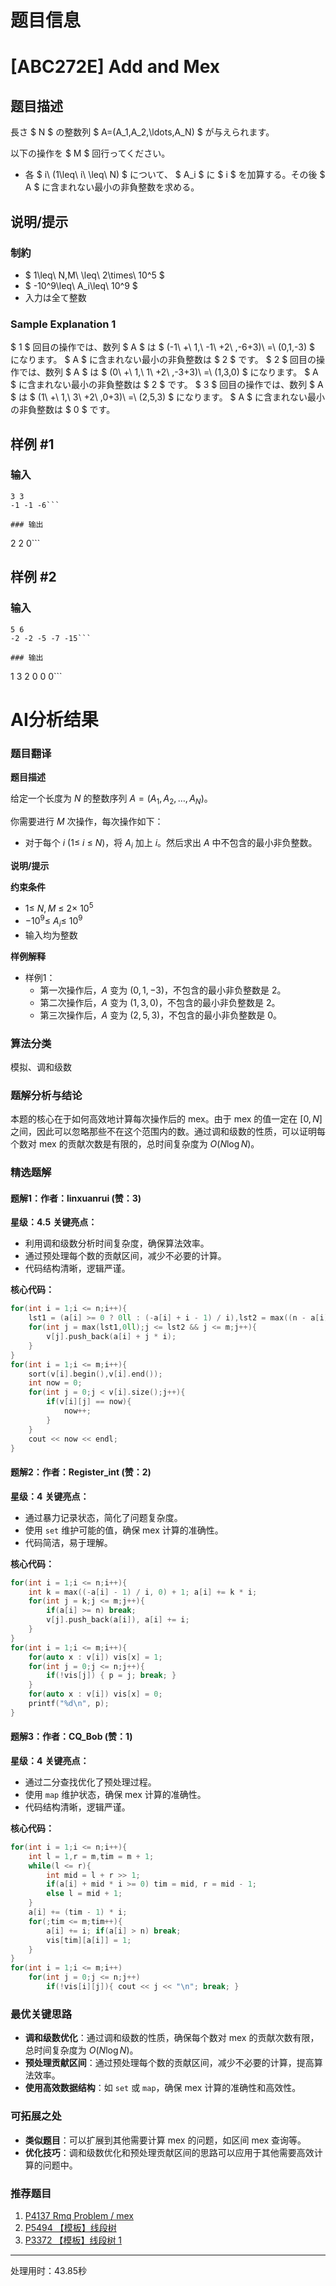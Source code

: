 # 题目信息

# [ABC272E] Add and Mex

## 题目描述

[problemUrl]: https://atcoder.jp/contests/abc272/tasks/abc272_e

長さ $ N $ の整数列 $ A=(A_1,A_2,\ldots,A_N) $ が与えられます。

以下の操作を $ M $ 回行ってください。

- 各 $ i\ (1\leq\ i\ \leq\ N) $ について、 $ A_i $ に $ i $ を加算する。その後 $ A $ に含まれない最小の非負整数を求める。

## 说明/提示

### 制約

- $ 1\leq\ N,M\ \leq\ 2\times\ 10^5 $
- $ -10^9\leq\ A_i\leq\ 10^9 $
- 入力は全て整数

### Sample Explanation 1

$ 1 $ 回目の操作では、数列 $ A $ は $ (-1\ +\ 1,\ -1\ +2\ ,-6+3)\ =\ (0,1,-3) $ になります。 $ A $ に含まれない最小の非負整数は $ 2 $ です。 $ 2 $ 回目の操作では、数列 $ A $ は $ (0\ +\ 1,\ 1\ +2\ ,-3+3)\ =\ (1,3,0) $ になります。 $ A $ に含まれない最小の非負整数は $ 2 $ です。 $ 3 $ 回目の操作では、数列 $ A $ は $ (1\ +\ 1,\ 3\ +2\ ,0+3)\ =\ (2,5,3) $ になります。 $ A $ に含まれない最小の非負整数は $ 0 $ です。

## 样例 #1

### 输入

```
3 3
-1 -1 -6```

### 输出

```
2
2
0```

## 样例 #2

### 输入

```
5 6
-2 -2 -5 -7 -15```

### 输出

```
1
3
2
0
0
0```

# AI分析结果

### 题目翻译

**题目描述**

给定一个长度为 $N$ 的整数序列 $A=(A_1,A_2,\ldots,A_N)$。

你需要进行 $M$ 次操作，每次操作如下：

- 对于每个 $i\ (1\leq\ i\ \leq\ N)$，将 $A_i$ 加上 $i$。然后求出 $A$ 中不包含的最小非负整数。

**说明/提示**

**约束条件**

- $1\leq\ N,M\ \leq\ 2\times\ 10^5$
- $-10^9\leq\ A_i\leq\ 10^9$
- 输入均为整数

**样例解释**

- 样例1：
  - 第一次操作后，$A$ 变为 $(0,1,-3)$，不包含的最小非负整数是 $2$。
  - 第二次操作后，$A$ 变为 $(1,3,0)$，不包含的最小非负整数是 $2$。
  - 第三次操作后，$A$ 变为 $(2,5,3)$，不包含的最小非负整数是 $0$。

### 算法分类
模拟、调和级数

### 题解分析与结论

本题的核心在于如何高效地计算每次操作后的 $\text{mex}$。由于 $\text{mex}$ 的值一定在 $[0, N]$ 之间，因此可以忽略那些不在这个范围内的数。通过调和级数的性质，可以证明每个数对 $\text{mex}$ 的贡献次数是有限的，总时间复杂度为 $O(N \log N)$。

### 精选题解

#### 题解1：作者：linxuanrui (赞：3)
**星级：4.5**
**关键亮点：**
- 利用调和级数分析时间复杂度，确保算法效率。
- 通过预处理每个数的贡献区间，减少不必要的计算。
- 代码结构清晰，逻辑严谨。

**核心代码：**
```cpp
for(int i = 1;i <= n;i++){
    lst1 = (a[i] >= 0 ? 0ll : (-a[i] + i - 1) / i),lst2 = max((n - a[i]) / i,0ll);
    for(int j = max(lst1,0ll);j <= lst2 && j <= m;j++){
        v[j].push_back(a[i] + j * i);
    }
}
for(int i = 1;i <= m;i++){
    sort(v[i].begin(),v[i].end());
    int now = 0;
    for(int j = 0;j < v[i].size();j++){
        if(v[i][j] == now){
            now++;
        }
    }
    cout << now << endl;
}
```

#### 题解2：作者：Register_int (赞：2)
**星级：4**
**关键亮点：**
- 通过暴力记录状态，简化了问题复杂度。
- 使用 `set` 维护可能的值，确保 $\text{mex}$ 计算的准确性。
- 代码简洁，易于理解。

**核心代码：**
```cpp
for(int i = 1;i <= n;i++){
    int k = max((-a[i] - 1) / i, 0) + 1; a[i] += k * i;
    for(int j = k;j <= m;j++){
        if(a[i] >= n) break;
        v[j].push_back(a[i]), a[i] += i;
    }
}
for(int i = 1;i <= m;i++){
    for(auto x : v[i]) vis[x] = 1;
    for(int j = 0;j <= n;j++){
        if(!vis[j]) { p = j; break; }
    }
    for(auto x : v[i]) vis[x] = 0;
    printf("%d\n", p);
}
```

#### 题解3：作者：CQ_Bob (赞：1)
**星级：4**
**关键亮点：**
- 通过二分查找优化了预处理过程。
- 使用 `map` 维护状态，确保 $\text{mex}$ 计算的准确性。
- 代码结构清晰，逻辑严谨。

**核心代码：**
```cpp
for(int i = 1;i <= n;i++){
    int l = 1,r = m,tim = m + 1;
    while(l <= r){
        int mid = l + r >> 1;
        if(a[i] + mid * i >= 0) tim = mid, r = mid - 1;
        else l = mid + 1;
    }
    a[i] += (tim - 1) * i;
    for(;tim <= m;tim++){
        a[i] += i; if(a[i] > n) break;
        vis[tim][a[i]] = 1;
    }
}
for(int i = 1;i <= m;i++)
    for(int j = 0;j <= n;j++)
        if(!vis[i][j]){ cout << j << "\n"; break; }
```

### 最优关键思路
- **调和级数优化**：通过调和级数的性质，确保每个数对 $\text{mex}$ 的贡献次数有限，总时间复杂度为 $O(N \log N)$。
- **预处理贡献区间**：通过预处理每个数的贡献区间，减少不必要的计算，提高算法效率。
- **使用高效数据结构**：如 `set` 或 `map`，确保 $\text{mex}$ 计算的准确性和高效性。

### 可拓展之处
- **类似题目**：可以扩展到其他需要计算 $\text{mex}$ 的问题，如区间 $\text{mex}$ 查询等。
- **优化技巧**：调和级数优化和预处理贡献区间的思路可以应用于其他需要高效计算的问题中。

### 推荐题目
1. [P4137 Rmq Problem / mex](https://www.luogu.com.cn/problem/P4137)
2. [P5494 【模板】线段树](https://www.luogu.com.cn/problem/P5494)
3. [P3372 【模板】线段树 1](https://www.luogu.com.cn/problem/P3372)

---
处理用时：43.85秒
